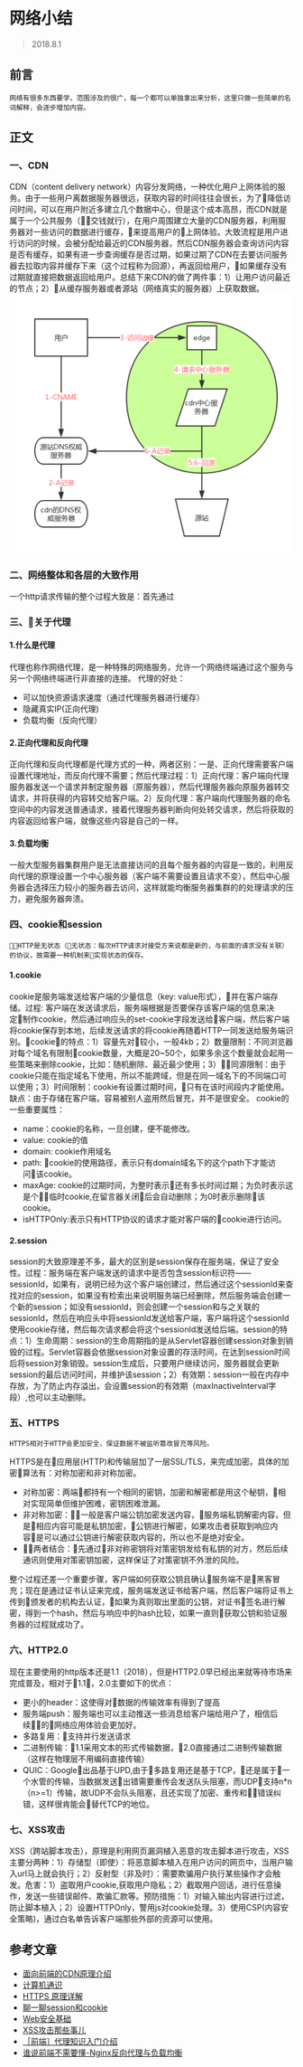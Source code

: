# 网络小结
>2018.8.1
## 前言
    网络有很多东西要学，范围涉及的很广，每一个都可以单独拿出来分析，这里只做一些简单的名词解释，会逐步增加内容。
## 正文
### 一、CDN
CDN（content delivery network）内容分发网络，一种优化用户上网体验的服务。由于一些用户离数据服务器很远，获取内容的时间往往会很长，为了降低访问时间，可以在用户附近多建立几个数据中心，但是这个成本高昂，而CDN就是属于一个公共服务（交钱就行），在用户周围建立大量的CDN服务器，利用服务器对一些访问的数据进行缓存，来提高用户的上网体验。大致流程是用户进行访问的时候，会被分配给最近的CDN服务器，然后CDN服务器会查询访问内容是否有缓存，如果有进一步查询缓存是否过期，如果过期了CDN在去要访问服务器去拉取内容并缓存下来（这个过程称为回源），再返回给用户，如果缓存没有过期就直接把数据返回给用户。总结下来CDN的做了两件事：1）让用户访问最近的节点；2）从缓存服务器或者源站（网络真实的服务器）上获取数据。
![image](/img/02.png)
### 二、网络整体和各层的大致作用
一个http请求传输的整个过程大致是：首先通过
### 三、关于代理
#### 1.什么是代理
代理也称作网络代理，是一种特殊的网络服务，允许一个网络终端通过这个服务与另一个网络终端进行非直接的连接。
代理的好处：
-   可以加快资源请求速度（通过代理服务器进行缓存）
-   隐藏真实IP(正向代理)
-   负载均衡（反向代理）
#### 2.正向代理和反向代理
正向代理和反向代理都是代理方式的一种，两者区别：一是、正向代理需要客户端设置代理地址，而反向代理不需要；然后代理过程：1）正向代理：客户端向代理服务器发送一个请求并制定服务器（原服务器），然后代理服务器向原服务器转交请求，并将获得的内容转交给客户端。2）反向代理：客户端向代理服务器的命名空间中的内容发送普通请求，接着代理服务器判断向何处转交请求，然后将获取的内容返回给客户端，就像这些内容是自己的一样。

#### 3.负载均衡
一般大型服务器集群用户是无法直接访问的且每个服务器的内容是一致的，利用反向代理的原理设置一个中心服务器（客户端不需要设置且请求不变），然后中心服务器会选择压力较小的服务器去访问，这样就能均衡服务器集群的的处理请求的压力，避免服务器奔溃。

### 四、cookie和session
    HTTP是无状态（无状态：每次HTTP请求对接受方来说都是新的，与前面的请求没有关联）的协议，故需要一种机制来实现状态的保存。
#### 1.cookie
cookie是服务端发送给客户端的少量信息（key: value形式），并在客户端存储。过程: 客户端在发送请求后，服务端根据是否要保存该客户端的信息来决定制作cookie，然后通过响应头的set-cookie字段发送给客户端，然后客户端将cookie保存到本地，后续发送请求的将cookie再随着HTTP一同发送给服务端识别。cookie的特点：1）容量先对较小，一般4kb；2）数量限制：不同浏览器对每个域名有限制cookie数量，大概是20~50个，如果多余这个数量就会起用一些策略来删除cookie，比如：随机删除、最近最少使用；3）同源限制：由于cookie只能在指定域名下使用，所以不能跨域，但是在同一域名下的不同端口可以使用；3）时间限制：cookie有设置过期时间，只有在该时间段内才能使用。缺点：由于存储在客户端，容易被别人盗用然后冒充，并不是很安全。
cookie的一些重要属性：
- name：cookie的名称，一旦创建，便不能修改。
- value: cookie的值
- domain: cookie作用域名
- path: cookie的使用路径，表示只有domain域名下的这个path下才能访问该cookie。
- maxAge: cookie的过期时间，为整时表示还有多长时间过期；为负时表示这是个临时cookie,在留言器关闭后会自动删除；为0时表示删除该cookie。
- isHTTPOnly:表示只有HTTP协议的请求才能对客户端的cookie进行访问。
#### 2.session
session的大致原理差不多，最大的区别是session保存在服务端，保证了安全性。过程：服务端在客户端发送的请求中是否包含session标识符——sessionId，如果有，说明已经为这个客户端创建过，然后通过这个sessionId来查找对应的session，如果没有检索出来说明服务端已经删除，然后服务端会创建一个新的session；如没有sessionId，则会创建一个session和与之关联的sessionId，然后在响应头中将sessionId发送给客户端，客户端将这个sessionId使用cookie存储，然后每次请求都会将这个sessionId发送给后端。session的特点：1）生命周期：session的生命周期指的是从Servlet容器创建session对象到销毁的过程。Servlet容器会依据session对象设置的存活时间，在达到session时间后将session对象销毁。session生成后，只要用户继续访问，服务器就会更新session的最后访问时间，并维护该session；2）有效期：session一般在内存中存放，为了防止内存溢出，会设置session的有效期（maxInactiveInterval字段）,也可以主动删除。
### 五、HTTPS
    HTTPS相对于HTTP会更加安全，保证数据不被监听篡改冒充等风险。
HTTPS是在应用层(HTTP)和传输层加了一层SSL/TLS，来完成加密。具体的加密算法有：对称加密和非对称加密。

- 对称加密：两端都持有一个相同的密钥，加密和解密都是用这个秘钥，相对实现简单但维护困难，密钥困难泄漏。
- 非对称加密：一般是客户端公钥加密发送内容，服务端私钥解密内容，但是相应内容可能是私钥加密，公钥进行解密，如果攻击者获取到响应内容是可以通过公钥进行解密获取内容的，所以也不是绝对安全。
-  两者结合：先通过非对称密钥将对策密钥发给有私钥的对方，然后后续通讯则使用对策密钥加密，这样保证了对策密钥不外泄的风险。

整个过程还差一个重要步骤，客户端如何获取公钥且确认服务端不是黑客冒充；现在是通过证书认证来完成，服务端发送证书给客户端，然后客户端将证书上传到颁发者的机构去认证，如果为真则取出里面的公钥，对证书签名进行解密，得到一个hash，然后与响应中的hash比较，如果一直则获取公钥和验证服务器的过程就成功了。
### 六、HTTP2.0
现在主要使用的http版本还是1.1（2018），但是HTTP2.0早已经出来就等待市场来完成普及，相对于1.1，2.0主要如下的优点：
- 更小的header：这使得对数据的传输效率有得到了提高
- 服务端push：服务端也可以主动推送一些消息给客户端给用户了，相信后续的网络应用体验会更加好。
- 多路复用：支持并行发送请求
- 二进制传输：1.1采用文本的形式传输数据，2.0直接通过二进制传输数据（这样在物理层不用编码直接传输）
- QUIC：Google出品基于UPD,由于多路复用还是基于TCP，还是属于一个水管的传输，当数据发送出错需要重传会发送队头阻塞，而UDP支持n*n（n>=1）传输，故UDP不会队头阻塞，且还实现了加密、重传和错误纠错，这样很肯能会替代TCP的地位。
### 七、XSS攻击

XSS（跨站脚本攻击），原理是利用网页漏洞植入恶意的攻击脚本进行攻击，XSS主要分两种：1）存储型（即使）：将恶意脚本植入在用户访问的网页中，当用户输入url马上就会执行；2）反射型（非及时）：需要欺骗用户执行某些操作才会触发。危害：1）盗取用户cookie,获取用户隐私；2）截取用户回话，进行任意操作，发送一些错误邮件、欺骗汇款等。预防措施：1）对输入输出内容进行过滤，防止脚本植入；2）设置HTTPOnly，警用js对cookie处理。3）使用CSP(内容安全策略)，通过白名单告诉客户端那些外部的资源可以使用。

## 参考文章
- [面向前端的CDN原理介绍 ](https://github.com/renaesop/blog/issues/1)
- [计算机通识](https://yuchengkai.cn/docs/zh/cs/)
- [HTTPS 原理详解](http://baijiahao.baidu.com/s?id=1570143475599137&wfr=spider&for=pc)
- [聊一聊session和cookie](https://juejin.im/post/5aede266f265da0ba266e0ef)
- [Web安全基础](https://juejin.im/post/5aeebeac5188256712786c6d)
- [XSS攻击那些事儿](https://juejin.im/entry/5a116ec4f265da4326526f10)
- [［前端］代理知识入门介绍](https://www.cnblogs.com/sxlfzhy/p/6680281.html)
- [谁说前端不需要懂-Nginx反向代理与负载均衡](https://juejin.im/post/5b01336af265da0b8a67e5c9)